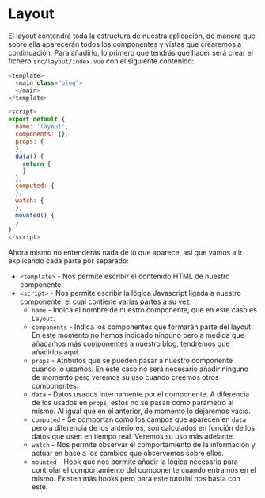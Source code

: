 # Layout

El layout contendrá toda la estructura de nuestra aplicación, de manera que sobre ella aparecerán todos los componentes y vistas que crearemos a continuación. Para añadirlo, lo primero que tendrás que hacer será crear el fichero `src/layout/index.vue` con el siguiente contenido:

```javascript
<template>
  <main class="blog">
  </main>
</template>

<script>
export default {
  name: 'layout',
  components: {},
  props: {
  },
  data() {
    return {
    }
  },
  computed: {
  },
  watch: {
  },
  mounted() {
  }
}
</script>
```

Ahora mismo no entenderás nada de lo que aparece, así que vamos a ir explicando cada parte por separado:

- `<template>` - Nos permite escribir el contenido HTML de nuestro componente.
- `<script>` - Nos permite escribir la lógica Javascript ligada a nuestro componente, el cual contiene varias partes a su vez:
  - `name` - Indica el nombre de nuestro componente, que en este caso es `Layout`.
  - `components` - Indica los componentes que formarán parte del layout. En este momento no hemos indicado ninguno pero a medida que añadamos más componentes a nuestro blog, tendremos que añadirlos aquí.
  - `props` - Atributos que se pueden pasar a nuestro componente cuando lo usamos. En este caso no será necesario añadir ninguno de momento pero veremos su uso cuando creemos otros componentes.
  - `data` - Datos usados internamente por el componente. A diferencia de los usados en `props`, estos no se pasan como parámetro al mismo. Al igual que en el anterior, de momento lo dejaremos vacío.
  - `computed` - Se comportan como los campos que aparecen en `data` pero a diferencia de los anteriores, son calculados en función de los datos que usen en tiempo real. Veremos su uso más adelante.
  - `watch` - Nos permite observar el comportamiento de la información y actuar en base a los cambios que observemos sobre ellos.
  - `mounted` - Hook que nos permite añadir la lógica necesaria para controlar el comportamiento del componente cuando entramos en el mismo. Existen más hooks pero para este tutorial nos basta con este.
